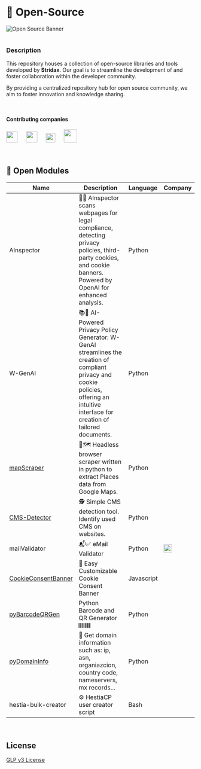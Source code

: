 # :open_file_folder: Open-Source

![Open Source Banner](https://www.resourcespace.com/img/knowledge-base/open-source.png)

#

### Description

This repository houses a collection of open-source libraries and tools developed by **Stridax**. Our goal is to streamline the development of and foster collaboration within the developer community.

By providing a centralized repository hub for open source community, we aim to foster innovation and knowledge sharing.

<br>

#### Contributing companies 

<img height="30px" src="https://forprivacy.online/wp-content/uploads/2024/10/Stridax-logo-2048x355.png"> <img height="30px" width="15px" src="https://lledogrupo.com/wp-content/uploads/2018/04/white-img-300x202.jpg"> <img height="30px" src="https://forprivacy.online/wp-content/uploads/2024/10/logo-hostie.png"> <img height="30px" width="15px" src="https://lledogrupo.com/wp-content/uploads/2018/04/white-img-300x202.jpg"> <img height="25px" src="https://forprivacy.online/wp-content/uploads/2024/10/wurzo-logo.png"> <img height="30px" width="15px" src="https://lledogrupo.com/wp-content/uploads/2018/04/white-img-300x202.jpg"> <img height="35px" src="https://forprivacy.online/wp-content/uploads/2024/10/forprivacyonline-logo.png">


<br>

## 🧩 Open Modules

| Name | Description | Language | Company | 
|------|-------------|----------|---------|
| AInspector | 🔎🧠 AInspector scans webpages for legal compliance, detecting privacy policies, third-party cookies, and cookie banners. Powered by OpenAI for enhanced analysis.  | Python | <img height="13px" src="https://forprivacy.online/wp-content/uploads/2024/10/wurzo-logo.png"> |
| W-GenAI | 📚🧠 AI-Powered Privacy Policy Generator: W-GenAI streamlines the creation of compliant privacy and cookie policies, offering an intuitive interface for creation of tailored documents.   | Python | <img height="13px" src="https://forprivacy.online/wp-content/uploads/2024/10/wurzo-logo.png"> |
| [mapScraper](https://github.com/christivn/mapScraper) | 🤖🗺️ Headless browser scraper written in python to extract Places data from Google Maps. | Python | <img height="15px" src="https://forprivacy.online/wp-content/uploads/2024/10/Stridax-logo-2048x355.png"> |
| [CMS-Detector](https://github.com/christivn/CMS-Detector) | 🕵️ Simple CMS detection tool. Identify used CMS on websites. | Python | <img height="15px" src="https://forprivacy.online/wp-content/uploads/2024/10/Stridax-logo-2048x355.png"> |
| mailValidator | 📬✅ eMail Validator | Python | <img height="22px" src="https://forprivacy.online/wp-content/uploads/2024/10/forprivacyonline-logo.png"> |
| [CookieConsentBanner](https://github.com/Wurzo/CookieConsentBanner) | 🍪 Easy Customizable Cookie Consent Banner | Javascript | <img height="13px" src="https://forprivacy.online/wp-content/uploads/2024/10/wurzo-logo.png"> |
| [pyBarcodeQRGen](https://github.com/christivn/pyBarcodeQRGen) | Python Barcode and QR Generator 𝄃𝄃𝄂𝄂𝄀𝄁𝄃𝄂𝄂𝄃  | Python | <img height="15px" src="https://forprivacy.online/wp-content/uploads/2024/10/Stridax-logo-2048x355.png"> |
| [pyDomainInfo](https://github.com/christivn/pyDomainInfo) | :crystal_ball: Get domain information such as: ip, asn, organiazcion, country code, nameservers, mx records...  | Python | <img height="15px" src="https://forprivacy.online/wp-content/uploads/2024/10/Stridax-logo-2048x355.png"> |
| hestia-bulk-creator | ⚙️ HestiaCP user creator script | Bash | <img height="16px" src="https://forprivacy.online/wp-content/uploads/2024/10/logo-hostie.png"> |


<br>

## License

[GLP v3 License](https://www.gnu.org/licenses/gpl-3.0.html)
